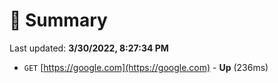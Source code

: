 # 📖 Summary
Last updated: **3/30/2022, 8:27:34 PM**

- `GET` [https://google.com](https://google.com) - **Up** (236ms)
